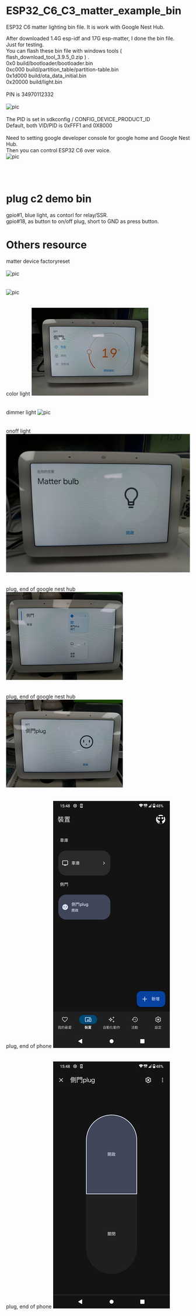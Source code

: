 # ESP32_C6_C3_matter_example_bin
ESP32 C6 matter lighting bin file. It is work with Google Nest Hub.  

After downloaded 1.4G esp-idf and 17G esp-matter, I done the bin file.  
Just for testing.  
You can flash these bin file with windows tools ( flash_download_tool_3.9.5_0.zip ) .  
0x0 build/bootloader/bootloader.bin   
0xc000 build/partition_table/partition-table.bin  
0x1d000 build/ota_data_initial.bin   
0x20000 build/light.bin  
<br>
PIN is 34970112332  
<br>
![pic](pic/esp32_qrcode.png)<br>
<br>
The PID is set in sdkconfig / CONFIG_DEVICE_PRODUCT_ID  
Default, both VID/PID is 0xFFF1 and 0X8000  
<br>
Need to setting google developer console for google home and Google Nest Hub.  
Then you can control ESP32 C6 over voice.  
![pic](pic/google_setting.png)<br><br><br>
<br>
# plug c2 demo bin
gpio#1, blue light, as contorl for relay/SSR.  
gpio#18, as button to on/off plug, short to GND as press button.
<br>
# Others resource
matter device factoryreset  
<br>
![pic](pic/uart_driver.png)<br>
<br>
<br>
![pic](pic/uart_driver2.png)<br>
<br>
<br>
color light
![pic](pic/color_light.jpg)<br>
<br>
<br>
dimmer light
![pic](pic/dimmer_light.jgp)<br>
<br>
<br>
onoff light
![pic](pic/onoff_light.jpg)<br>
<br>
<br>
plug, end of google nest hub
![pic](pic/plug1.jpg)<br>
<br>
<br>
plug, end of google nest hub
![pic](pic/plug2.jpg)<br>
<br>
<br>
plug, end of phone
![pic](pic/plug3.png)<br>
<br>
<br>
plug, end of phone
![pic](pic/plug4.png)<br>
